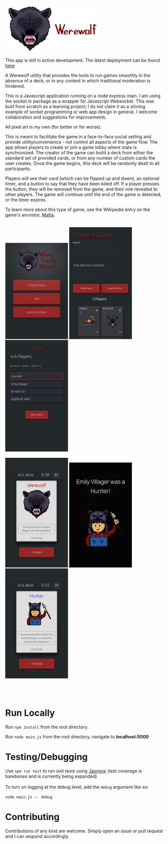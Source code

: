 <img alt="Werewolf" src="/assets/images/roles-small/wolf_logo.png" />

This app is still in active development. The latest deployment can be found <a href="https://play-werewolf.herokuapp.com">here</a>

A Werewolf utility that provides the tools to run games smoothly in the absence of a deck, or in any context in which traditional moderation is hindered. 

This is a Javascript application running on a node express main. I am using the socket.io package as a wrapper for Javascript Websocket. This was built from scratch as a learning project; I do not claim it as a shining example of socket programming or web app design in general. I welcome collaboration and suggestions for improvements. 

All pixel art is my own (for better or for worse).

This is meant to facilitate the game in a face-to-face social setting and provide utility/convenience - not control all aspects of the game flow. The app allows players to create or join a game lobby where state is synchronized. The creator of the game can build a deck from either the standard set of provided cards, or from any number of custom cards the user creates. Once the game begins, this deck will be randomly dealt to all participants. 

Players will see their card (which can be flipped up and down), an optional timer, and a button to say that they have been killed off. If a player presses the button, they will be removed from the game, and their role revealed to other players. The game will continue until the end of the game is detected, or the timer expires.

To learn more about this type of game, see the Wikipedia entry on the game's ancestor, <a href="https://en.wikipedia.org/wiki/Mafia_(party_game)">Mafia</a>.

<br>
<div>
  <img alt="home" width="200" src="/assets/images/screenshots/home.PNG" />
  <img alt="create" width="200" src="/assets/images/screenshots/create.PNG" />
  <img alt="lobby" width="200" src="/assets/images/screenshots/lobby.PNG" />
</div>
<br>
<div>
  <img alt="game" width="200" src="/assets/images/screenshots/game.PNG" />
  <img alt="killed" width="200" src="/assets/images/screenshots/killed.PNG" />
  <img alt="hunter" width="200" src="/assets/images/screenshots/hunter.PNG" />
</div>
<br>
<br>
<br>

# Run Locally

Run `npm install` from the root directory.

Run `node main.js` from the root directory, navigate to **localhost:5000**

# Testing/Debugging

Use `npm run test` to run unit tests using <a href='https://jasmine.github.io/'>Jasmine</a> (test coverage is barebones and is currently being expanded)
<br><br>
To turn on logging at the debug level, add the `debug` argument like so:

`node main.js -- debug`

# Contributing

Contributions of any kind are welcome. Simply open an issue or pull request and I can respond accordingly. 
